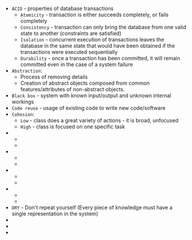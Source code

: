 * `ACID` - properties of database transactions
    * `Atomicity` - transaction is either succeeds completely, or fails completely
    * `Consistency` - transaction can only bring the database from one valid state to another (constraints are satisfied)
    * `Isolation` - concurrent execution of transactions leaves the database in the same state that would have been obtained if the transactions were executed sequentially
    * `Durability` - once a transaction has been committed, it will remain committed even in the case of a system failure
* `Abstraction`:
    * Process of removing details
    * Creation of abstract objects composed from common features/attributes of non-abstract objects.
* `Black box` - system with known input/output and unknown internal workings
* `Code reuse` - usage of existing code to write new code/software
* `Cohesion`:
    * `Low` - class does a great variety of actions - it is broad, unfocused
    * `High` - class is focused on one specific task
* 
    * 
    * 
* 
    * 
    * 
* 
    * 
    * 
* 
    * 
    * 
* `DRY` - Don't repeat yourself (Every piece of knowledge must have a single representation in the system)
* 
* 
* 
